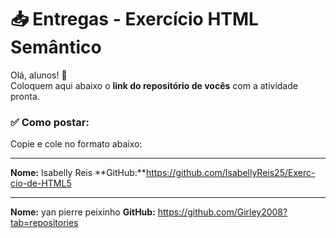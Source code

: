 # 📥 Entregas - Exercício HTML Semântico

Olá, alunos! 👋  
Coloquem aqui abaixo o **link do repositório de vocês** com a atividade pronta.

### ✅ Como postar:

Copie e cole no formato abaixo:

---

**Nome:** Isabelly Reis
**GitHub:**https://github.com/IsabellyReis25/Exerc-cio-de-HTML5

---

**Nome:** yan pierre peixinho 
**GitHub:** https://github.com/Girley2008?tab=repositories
